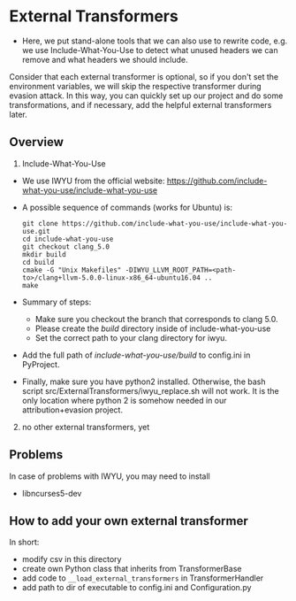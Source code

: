# External Transformers

- Here, we put stand-alone tools that we can also use to rewrite code, e.g.
 we use Include-What-You-Use to detect what unused headers we can remove and
what headers we should include.

Consider that each external transformer is optional, so if you don't set the environment
variables, we will skip the respective transformer during evasion attack.
In this way, you can quickly set up our project and do some transformations, and if necessary,
add the helpful external transformers later.

## Overview

1. Include-What-You-Use
- We use IWYU from the official website:
https://github.com/include-what-you-use/include-what-you-use
- A possible sequence of commands (works for Ubuntu) is:
  ```
  git clone https://github.com/include-what-you-use/include-what-you-use.git
  cd include-what-you-use
  git checkout clang_5.0
  mkdir build
  cd build
  cmake -G "Unix Makefiles" -DIWYU_LLVM_ROOT_PATH=<path-to>/clang+llvm-5.0.0-linux-x86_64-ubuntu16.04 ..
  make
  ```
- Summary of steps:
  - Make sure you checkout the branch that corresponds to clang 5.0.
  - Please create the *build* directory inside of include-what-you-use
  - Set the correct path to your clang directory for iwyu.
- Add the full path of *include-what-you-use/build* to config.ini in PyProject.

- Finally, make sure you have python2 installed. Otherwise, the bash script 
src/ExternalTransformers/iwyu_replace.sh will not work. It is the only location
where python 2 is somehow needed in our attribution+evasion project.

2. no other external transformers, yet


## Problems
In case of problems with IWYU, you may need to install
- libncurses5-dev


## How to add your own external transformer
In short:
- modify csv in this directory
- create own Python class that inherits from TransformerBase
- add code to `__load_external_transformers` in TransformerHandler
- add path to dir of executable to config.ini and Configuration.py
